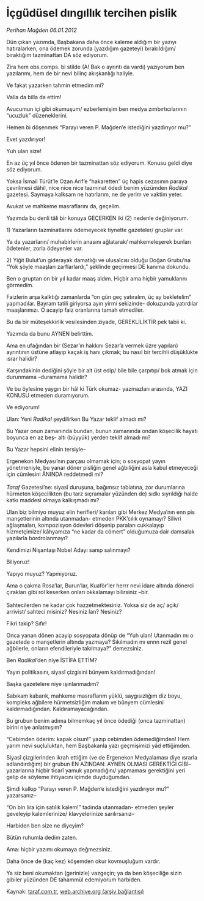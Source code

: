 # İçgüdüsel dıngıllık tercihen pislik

*Perihan Mağden 06.01.2012*

<div class="yazi"><p>Dün çıkan yazımda, Başbakana daha önce kaleme aldığım bir yazıyı hatıralarken, ona ödemek zorunda (yazdığım gazeteyi) bırakıldığım/ bıraktığım tazminattan DA söz ediyorum.</p>
<p>Zira hem obs.comps. bi stilde (A! Bak o ayrıntı da vardı) yazıyorum ben yazılarımı, hem de bir nevi bilinç akışkanlığı haliyle.</p>
<p>Ve fakat yazarken tahmin etmedim mi?</p>
<p>Valla da billa da ettim!</p>
<p>Avucumun içi gibi okumuşum/ ezberlemişim ben medya zımbırtıcılarının “ucuzluk” düzeneklerini.</p>
<p>Hemen bi döşenmek “Parayı veren P. Mağden’e istediğini yazdırıyor mu?”</p>
<p>Evet yazdırıyor!</p>
<p>Yuh ulan size!</p>
<p>En az üç yıl önce ödenen bir tazminattan söz ediyorum. Konusu geldi diye söz ediyorum.</p>
<p>Yoksa İsmail Türüt’le Ozan Arif’e “hakaretten” üç hapis cezasının paraya çevrilmesi dâhil, nice nice nice tazminat ödedi benim yüzümden <i>Radikal</i> gazetesi. Saymaya kalksam ne hatırlarım, ne de yerim ve vaktim yeter.</p>
<p>Avukat ve mahkeme masraflarını da, geçelim.</p>
<p>Yazımda bu denli tâli bir konuya GEÇERKEN iki (2) nedenle değiniyorum.</p>
<p>1) Yazarların tazminatlarını ödemeyecek tiynette gazeteler/ gruplar var.</p>
<p>Ya da yazarların/ muhabirlerin anasını ağlatarak/ mahkemeleşerek bunları ödetenler, zorla ödeyenler var. </p>
<p>2) Yiğit Bulut’un giderayak damatlığı ve ulusalcısı olduğu Doğan Grubu’na “Yok şöyle maaşları zarflarlardı,” şeklinde geçirmesi DE kanıma dokundu.</p>
<p>Ben o gruptan on bir yıl kadar maaş aldım. Hiçbir ama hiçbir yamuklarını görmedim.</p>
<p>Faizlerin arşa kalktığı zamanlarda “on gün geç yatıralım, üç ay bekletelim” yapmadılar. Bayram tatili giriyorsa ayın yirmi sekizinde- dokuzunda yatırdılar maaşlarımızı. O acayip faiz oranlarına tamah etmediler. </p>
<p>Bu da bir müteşekkirlik vesilesinden ziyade, GEREKLİLİKTİR pek tabii ki.</p>
<p>Yazımda da bunu AYNEN belirttim.</p>
<p>Ama en ufağından bir (Sezar’ın hakkını Sezar’a vermek üzre yapılan) ayrıntının üstüne atlayıp kaçak iş hanı çıkmak; bu nasıl bir tercihli düşüklükte ısrar halidir?</p>
<p>Karşındakinin dediğini şöyle bir alt üst edip/ bile bile çarpıtıp/ bok atmak için durunmama –duramama halidir?</p>
<p>Ve bu öylesine yaygın bir hâl ki Türk okumaz- yazmazları arasında, YAZI KONUSU etmeden duramıyorum.</p>
<p>Ve ediyorum!</p>
<p>Ulan: Yeni <i>Radikal</i> şeydilirken Bu Yazar teklif almadı mı?</p>
<p>Bu Yazar onun zamanında bundan, bunun zamanında ondan köşecilik hayatı boyunca en az beş- altı (büyyük) yerden teklif almadı mı?</p>
<p>Bu Yazar hepsini elinin tersiyle–</p>
<p>Ergenekon Medyası’nın parçası olmamak için; o sosyopat yayın yönetmeniyle, bu yanar döner pisliğin genel ağbiliğini asla kabul etmeyeceği için cümlesini ÂNINDA reddetmedi mi?<br/><br/><i>Taraf</i> Gazetesi’ne: siyasî duruşuna, bağımsız tabiatına, zor durumlarına hürmeten köşecilikten (bu tarz sıçramalar yüzünden de) sıdkı sıyrıldığı halde katkı maddesi olmaya kalkışmadı mı?</p>
<p>Ulan biz bilmiyo muyuz elin herifleri/ karıları gibi Merkez Medya’nın enn pis manşetlerinin altında utanmadan- etmeden PKK’cılık oynamayı? Silivri ağlaşmaları, kompozisyon ödevleri döşenip paraları cukkalayıp hizmetçimize/ kâhyamıza “ne kadar da cömert” olduğumuza dair damsalak yazılarla bordrolanmayı?</p>
<p>Kendimizi Nişantaşı Nobel Adayı sanıp salınmayı?</p>
<p>Biliyoruz!</p>
<p>Yapıyo muyuz? Yapmıyoruz.</p>
<p>Ama o çakma Rosa’lar, Burun’lar, Kuaför’ler herrr nevi idare altında dönerci çırakları gibi rol keserken onları okkalamayı bilirsiniz –bir.<br/> <br/>Sahtecilerden ne kadar çok hazzetmektesiniz. Yoksa siz de aç/ açık/ arrivist/ sahteci misiniz? Nesiniz lan? Nesiniz?</p>
<p>Fikri takip? Sıfır!</p>
<p>Onca yanan dönen acayip sosyopata dönüp de “Yuh ulan! Utanmadın mı o gazetede o manşetlerin altında yazmaya? Sıkılmadın mı ennn rezil genel ağbilerle, onların efendileriyle takılmaya?” demezsiniz.</p>
<p>Ben <i>Radikal</i>’den niye İSTİFA ETTİM?</p>
<p>Yayın politikasını, siyasî çizgisini bünyem kaldırmadığından!</p>
<p>Başka gazetelere niye ışınlanmadım?</p>
<p>Sabıkam kabarık, mahkeme masraflarım yüklü, saygısızlığım diz boyu, kompleks ağbilere hürmetsizliğim malum ve bünyem cümlesini kaldırmadığından. Kaldıramayacağından.</p>
<p>Bu grubun benim adıma bilmemkaç yıl önce ödediği (onca tazminattan) birini niye anlatmışım?</p>
<p>“Cebimden öderim: kapak olsun!” yazıp cebimden ödemediğimden! Hem yarım nevi suçluluktan, hem Başbakanla yazı geçmişimizi yâd ettiğimden.</p>
<p>Siyasî çizgilerinden ikrah ettiğim (ve de Ergenekon Medyalaması diye ısrarla adlandırdığım) bir grubun EN AZINDAN: AYNEN OLMASI GEREKTİĞİ GİBİ– yazarlarına hiçbir ticarî yamuk yapmadığını/ yapmaması gerektiğini yeri gelip de söyleme ihtiyacını içimde duyduğumdan.</p>
<p>Şimdi kalkıp “Parayı veren P. Mağden’e istediğini yazdırıyor mu?” yazarsanız–</p>
<p>“On bin lira için satılık kalem!” tadında utanmadan- etmeden şeyler geveleyip kalemlerinize/ klavyelerinize sarılırsanız–</p>
<p>Harbiden ben size ne diyeyim?</p>
<p>Bütün ruhumla dedim zaten.</p>
<p>Ama: hiçbir yazımı okumaya değmezsiniz.</p>
<p>Daha önce de (kaç kez) köşemden okur kovmuşluğum vardır.</p>
<p>Ya siz beni okumaktan (gerinizle) vazgeçin; ya da ben köşeciliğe sizin gibiler yüzünden DE tahammül edemiyorum harbiden. </p>
</div>

Kaynak: [taraf.com.tr](http://www.taraf.com.tr/perihan-magden/makale-icgudusel-dingillik-tercihen-pislik.htm), [web.archive.org (arşiv bağlantısı)](http://web.archive.org/web/20131107140852/http://www.taraf.com.tr/perihan-magden/makale-icgudusel-dingillik-tercihen-pislik.htm)
